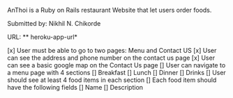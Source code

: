 AnThoi is a Ruby on Rails restaurant Website that let users order foods.

Submitted by: Nikhil N. Chikorde

URL: ** heroku-app-url*

[x] User must be able to go to two pages: Menu and Contact US
[x] User can see the address and phone number on the contact us page
[x] User can see a basic google map on the Contact Us page
[] User can navigate to a menu page with 4 sections
    [] Breakfast
    [] Lunch
    [] Dinner
    [] Drinks
[] User should see at least 4 food items in each section
[] Each food item should have the following fields
    [] Name
    [] Description